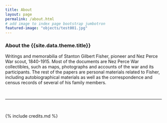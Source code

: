```yaml
---
title: About
layout: page
permalink: /about.html
# add image to index page bootstrap jumbotron
featured-image: "objects/test001.jpg"
---
```

<h3>About the {{site.data.theme.title}}</h3>
<p>Writings and memorabilia of Stanton Gilbert Fisher, pioneer and Nez Perce War scout, 1840-1915. Most of the documents are Nez Perce War collectibles, such as maps, photographs and accounts of the war and its participants. The rest of the papers are personal materials related to Fisher, including autobiographical materials as well as the correspondence and census records of several of his family members.</p>
<br>
<hr>
<br>

{% include credits.md %}

